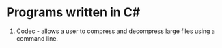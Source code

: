# Programs written in C#
1. Codec - allows a user to compress and decompress large files using a command line.
